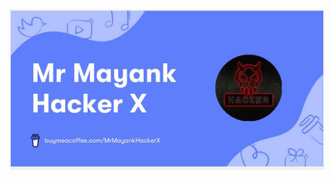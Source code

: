 <!DOCTYPE html>
<html lang="en">
<head>
<meta charset="UTF-8">
<meta name="viewport" content="width=device-width, initial-scale=1.0">

</head>
<body>
<div style="background-color: #f1f1f1; text-align: center; padding: 2px;">
<img src="https://github.com/JosefNoniyar/JosefNoniyar/blob/main/MrMayankHackerX.jpg" alt="Banner Image" style="max-width: 100%;">
</div>
</body>
</html>
